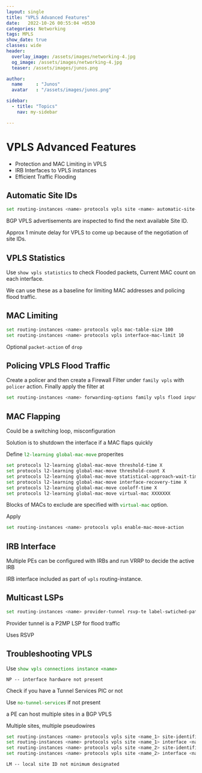 ```yaml
---
layout: single
title: "VPLS Advanced Features"
date:   2022-10-26 00:55:04 +0530
categories: Networking
tags: MPLS
show_date: true
classes: wide
header:
  overlay_image: /assets/images/networking-4.jpg
  og_image: /assets/images/networking-4.jpg
  teaser: /assets/images/junos.png

author:
  name     : "Junos"
  avatar   : "/assets/images/junos.png"

sidebar:
  - title: "Topics"
    nav: my-sidebar

---
```


# VPLS Advanced Features

- Protection and MAC Limiting in VPLS
- IRB Interfaces to VPLS instances
- Efficient Traffic Flooding

## Automatic Site IDs

```sh
set routing-instances <name> protocols vpls site <name> automatic-site-id
```

BGP VPLS advertisements are inspected to find the next available Site ID.

Approx 1 minute delay for VPLS to come up because of the negotiation of site IDs.

## VPLS Statistics

Use `show vpls statistics` to check Flooded packets, Current MAC count on each interface.

We can use these as a baseline for limiting MAC addresses and policing flood traffic.

## MAC Limiting

```sh
set routing-instances <name> protocols vpls mac-table-size 100
set routing-instances <name> protocols vpls interface-mac-limit 10
```

Optional `packet-action` of `drop` 

## Policing VPLS Flood Traffic

Create a policer and then create a Firewall Filter under `family vpls`  with `policer` action. Finally apply the filter at 

```sh
set routing-instances <name> forwarding-options family vpls flood input <filter-name>
```

## MAC Flapping

Could be a switching loop, misconfiguration

Solution is to shutdown the interface if a MAC flaps quickly

Define  <span style="color:green">`l2-learning global-mac-move`</span> properites 

```sh
set protocols l2-learning global-mac-move threshold-time X
set protocols l2-learning global-mac-move threshold-count X
set protocols l2-learning global-mac-move statistical-approach-wait-time X
set protocols l2-learning global-mac-move interface-recovery-time X
set protocols l2-learning global-mac-move cooloff-time X
set protocols l2-learning global-mac-move virtual-mac XXXXXXX
```

Blocks of MACs to exclude are specified with <span style="color:green"> `virtual-mac`</span> option.

Apply

```sh
set routing-instances <name> protocols vpls enable-mac-move-action
```

## IRB Interface

Multiple PEs can be configured with IRBs and run VRRP to decide the active IRB

IRB interface included as part of `vpls` routing-instance.

## Multicast LSPs

```sh
set routing-instances <name> provider-tunnel rsvp-te label-swtiched-path-template default-template
```

Provider tunnel is a P2MP LSP for flood traffic 

Uses RSVP

## Troubleshooting VPLS

Use <span style="color:green">`show vpls connections instance <name>`</span>

`NP -- interface hardware not present`

Check if you have a Tunnel Services PIC or not

Use <span style="color:green">`no-tunnel-services`</span> if not present

a PE can host multiple sites in a BGP VPLS

Multiple sites, multiple pseudowires

```sh
set routing-instances <name> protocols vpls site <name_1> site-identifier 1
set routing-instances <name> protocols vpls site <name_1> interface <name_1>
set routing-instances <name> protocols vpls site <name_2> site-identifier 2
set routing-instances <name> protocols vpls site <name_2> interface <name_2>
```

`LM -- local site ID not minimum designated`
